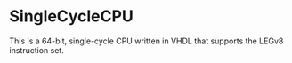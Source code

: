 # SingleCycleCPU
This is a 64-bit, single-cycle CPU written in VHDL that supports the LEGv8 instruction set.
